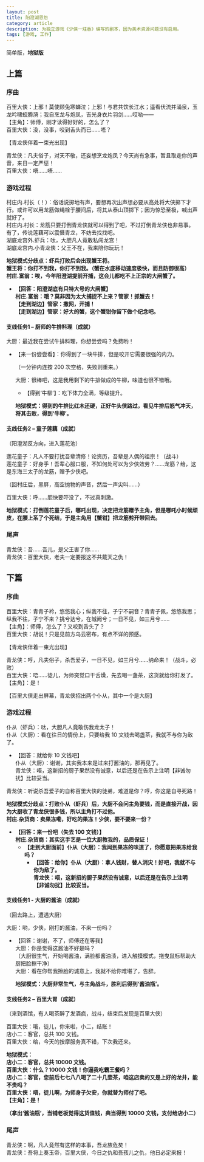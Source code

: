 ```yaml
---
layout: post
title: 阳澄湖恩怨
category: article
description: 为独立游戏《少侠一炷香》编写的剧本，因为美术资源问题没有启用。
tags: [游戏, 工作]
---
```


简单版，**地狱版**  

## 上篇

### 序曲
百里大侠：上邪！莫使顾兔寒蝉泣；上邪！与君共饮长江水；遥看伏流并涌泉，玉龙吟啸蛟腾漪；我自烹龙与炮凤，吉光身衣片羽剑……哎呦——  
【主角】：师傅，刚才读得好好的，怎么了？  
百里大侠：没，没事，咬到舌头而已……唔？  

【青龙侠伴着一束光出现】  

青龙侠：凡夫俗子，对天不敬，还妄想烹龙炮凤？今天尚有急事，暂且取走你的声音，来日一定严惩！  
百里大侠：唔……唔……  

### 游戏过程

村庄内.村长（！）：俗话说掷地有声，要想再次出声想必要从高处将大侠掷下才行。或许可以用龙筋做绳栓于腰间后，将其从泰山顶掷下；因为惊恐至极，喊出声就好了。  
村庄内.村长：龙筋只要打倒青龙侠就可以得到了吧，不过打倒青龙侠也非易事。有了，传说莲藕可以震慑青龙，不妨去找找吧。  
湖底龙宫外.虾兵：呔，大胆凡人竟敢私闯龙宫！  
湖底龙宫内.小青龙侠：父王不在，我来陪你玩玩！  

**地狱模式分歧点：虾兵打败后会出现蟹王将。  
蟹王将：你打不到我，你打不到我。（蟹在水底移动速度极快，而且防御很高）  
村庄.富翁：唉，今年阳澄湖提前开捕，这会儿都吃不上正宗的大闸蟹了。**  
- **【回答：阳澄湖底有只特大号的大闸蟹】  
    村庄.富翁：哦？莫非因为太大捕捉不上来？管家！抓蟹去！  
    【走到湖边】管家：撒网，开捕！  
    【走到湖边】管家：好大的蟹，这个蟹钳你留下做个纪念吧。**  

#### 支线任务1 – 厨师的牛排料理（成就）
大厨：最近我在尝试牛排料理，你想尝尝吗？免费哟！  
-   【来一份尝尝看】：你得到了一块牛排，但是咬开它需要很强的内力。  

    （一分钟内连按 200 次空格，失败则重来。）  

    大厨：很棒吧，这是我用剩下的牛排做成的牛柳，味道也很不错哦。  
      - 【得到‘牛柳’】：吃下体力全满，等级提升。  

    **地狱模式：得到的牛排比红木还硬，正好牛头侠路过，看见牛排后怒气冲天，将其击败，得到‘牛柳’。**  

#### 支线任务2 – 童子莲藕（成就）

（阳澄湖反方向，进入莲花池）  

莲花童子：凡人不要打扰吾辈清修！论资历，吾辈是人偶的祖宗！（战斗）  
莲花童子：好身手！吾辈心服口服，不知何处可以为少侠效劳？……龙筋？给，这是东海三太子的龙筋，赠予少侠吧。  

（回村庄后，黑屏，高空抛物的声音，然后一声尖叫……）  

百里大侠：呼……胆快要吓没了，不过真刺激。  

**地狱模式：打倒莲花童子后，哪吒出现，决定把龙筋赠予主角，但是哪吒小时候顽皮，在腰上系了个死结，于是主角用【蟹钳】把龙筋剪开带回去。**  

### 尾声

青龙侠：吾……吾儿，是父王害了你……  
青龙侠：百里大侠，老夫一定要报这不共戴天之仇！  

## 下篇

### 序曲

百里大侠：青青子衿，悠悠我心；纵我不往，子宁不嗣音？青青子佩，悠悠我思；纵我不往，子宁不来？挑兮达兮，在城阙兮；一日不见，如三月兮……  
【主角】：师傅，怎么了？又咬到舌头了？  
百里大侠：胡说！只是见前方乌云密布，有点不详的预感。  

【青龙侠伴着一束光出现】  

青龙侠：哼，凡夫俗子，杀吾爱子，一日不见，如三月兮……纳命来！（战斗，必败）  
百里大侠：唔……徒儿，为师突觉口干舌燥，先去喝一盏茶，这货就给你打发了。  
【主角】：是！  

【百里大侠走出屏幕，青龙侠招出两个仆从，其中一个是大厨】  

### 游戏过程

仆从（虾兵）：呔，大胆凡人竟敢伤我龙太子！  
仆从（大厨）：看在往日的情份上，只要给我 10 文钱去喝盏茶，我就不与你为敌了。  
- 【回答：就给你 10 文钱吧】  
仆从（大厨）：谢谢，其实我本来是过来打酱油的，那再见了。  
青龙侠：唔，这新招的厨子果然没有诚意，以后还是在告示上注明【非诚勿扰】比较妥当。

青龙侠：听说杀吾爱子的自称百里大侠的徒弟，难道是你？哼，你这是自寻死路！  

**地狱模式分歧点：打败仆从（虾兵）后，大厨不会问主角要钱，而是直接开战，因为大厨收了青龙侠很多钱，所以主角打不过他。  
村庄.杂货商：卖果冻嘞，好吃的果冻！少侠，要不要来一份？**  
- **【回答：来一份吧（失去 100 文钱）】  
    村庄.杂货商：其实这手艺是一位大厨教我的，品质保证！**  
    - **【走到大厨面前】仆从（大厨）：我闻到果冻的味道了，你愿意把果冻给我吗？**  
       - **【回答：给你】仆从（大厨）：拿人钱财，替人消灾！好吧，我就不与你为敌了。  
          青龙侠：唔，这新招的厨子果然没有诚意，以后还是在告示上注明【非诚勿扰】比较妥当。**  

#### 支线任务1 - 大厨的酱油（成就）

（回去路上，遭遇大厨）  

大厨：哟，少侠，刚打的酱油，不来一份吗？  
-  【回答：谢谢，不了，师傅还在等我】  
    大厨：你是觉得这酱油不好是吗？  
    （大厨很生气，开始喝酱油，满脸都酱油渍，进入触摸模式，拖曳鼠标帮助大厨把脸擦干净）  
    大厨：看在你帮我擦脸的诚意上，我就不给你难堪了，告辞。  

    **地狱模式：大厨非常生气，与主角战斗，胜利后得到‘酱油瓶’。**  

#### 支线任务2 – 百里大胃（成就）

（来到酒馆，有人喝茶醉了发酒疯，战斗，结束后发现是百里大侠）  

百里大侠：哦，徒儿，你来啦，小二，结账！  
店小二：客官，总共 100 文钱。  
百里大侠：给，今天的按摩服务真不错，下次我还来。  

**地狱模式：  
店小二：客官，总共 10000 文钱。  
百里大侠：什么？10000 文钱！你逼我吃霸王餐吗？  
店小二：客官，您前后七七八八喝了二十几壶茶，咱这店卖的又是上好的龙井，能不贵吗？  
百里大侠：唔，徒儿啊，为师身子欠安，你就替为师付了吧。  
【主角】：是！**  

**（拿出‘酱油瓶’，当铺老板觉得这货值钱，典当得到 10000 文钱，支付给店小二）**

### 尾声

青龙侠：啊，凡人竟然有这样的本事，吾龙族危矣！  
青龙侠：吾将上奏玉帝，百里大侠，今日之仇和吾孩儿之仇，他日必定来报！
